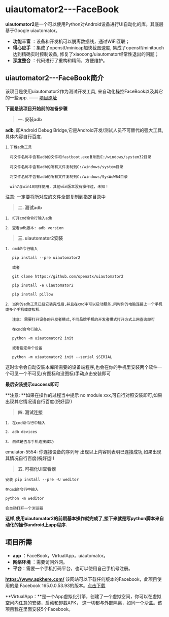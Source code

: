 # uiautomator2---FaceBook
**uiautomator2**是一个可以使用Python对Android设备进行UI自动化的库。其底层基于Google uiautomator。
 
- **功能丰富** ：设备和开发机可以脱离数据线，通过WiFi互联；
- **得心应手** ：集成了openstf/minicap加快截图速度, 集成了openstf/minitouch达到精确实时控制设备, 修复了xiaocong/uiautomator经常性退出的问题；
- **深度整合** ：代码进行了重构和精简，方便维护。



## uiautomator2---FaceBook简介
 该项目是使用uiautomator2作为测试开发工具, 来自动化操控FaceBook以及其它的一些app.   —— [项目原址](https://github.com/openatx/uiautomator2)
 
 **下面是该项目开始前的准备步骤**
>**一. 安装adb**

**adb**, 即Android Debug Bridge,它是Android开发/测试人员不可替代的强大工具,具体内容自行百度.

    1.下载adb工具

      将文件名称中含有adb的文件和fastboot.exe复制到C:/windows/system32目录

      将文件名称中含有adb的所有文件复制到C:/windows/system目录

      将文件名称中含有adb的所有文件复制到C:/windows/SysWoW64目录

      win7与win10同样使用，其他win版本没有操作过，未知！

注意: 一定要将所对应的文件全部复制到指定目录中
>**二. 测试adb**

    1. 打开cmd命令行输入adb
    
    2. 查看adb版本: adb version
>**三. uiautomator2安装**

    1. cmd命令行输入

       pip install --pre uiautomator2

       或者

       git clone https://github.com/openatx/uiautomator2

       pip install -e uiautomator2

       pip install pillow

    2. 当你的adb工具已经安装完成后,并且在cmd中可以启动服务,同时你的电脑连接上一个手机或多个手机或虚拟机

       注意: 需要打开设备的开发者模式,不同品牌手机的开发者模式打开方式上网查询即可

       在cmd命令行输入

       python -m uiautomator2 init

       或者指定单个设备

       python -m uiautomator2 init --serial $SERIAL

这时命令会自动安装本库所需要的设备端程序,也会在你的手机里安装两个软件一个可见一个不可见(有图标和没图标)手动点击安装即可

**最后安装提示success即可**

**注意:  **如果在操作的过程当中提示 no module xxx,可自行对照安装即可,如果出现其它情况请自行百度(祝好运!)
>**四. 测试连接**

    1. 在cmd命令行中输入
    
    2. adb devices
    
    3. 测试是否与手机连接成功
emulator-5554: 你连接设备的序列号
出现以上内容则表明已连接成功,如果出现其情况自行百度(祝好运!)
>**五. 可视化UI查看器**

    安装 pip install --pre -U weditor
    
    在cmd命令行中输入
    
    python -m weditor
    
    会自动打开一个浏览器

**这样,使用uiautomator2的前期基本操作就完成了,接下来就是写python脚本来自动化的操作android上app程序.**
## 项目所需
- **app** ：FaceBook，VirtualApp，uiautomator。
- **网络环境** ：需要访问外网。
- **平台**：需要一个手机打码平台，也可以使用自己手机号注册。 

**https://www.apkhere.com/** 该网站可以下载任何版本的Facebook，此项目使用的是 Facebook 165.0.0.53.93的版本。[点击下载](https://www.apkhere.com/down/com.facebook.katana_165.0.0.53.93_free)

**VirtualApp：**是一个App虚拟化引擎，创建了一个虚拟空间，你可以在虚拟空间内任意的安装，启动和卸载APK， 这一切都与外部隔离，如同一个沙盒。该项目我在里面安装5个Facebook。
